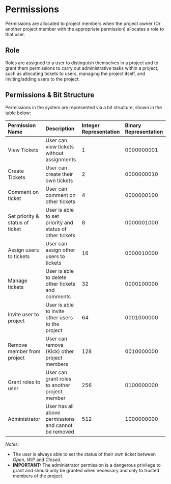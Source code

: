 # Permissions

Permissions are allocated to project members when the project owner (Or another project member with the appropriate permission) allocates a role to that user.

## Role

Roles are assigned to a user to distinguish themselves in a project and to grant them permissions to carry out administrative tasks within a project, such as allocating tickets to users, managing the project itself, and inviting/adding users to the project.

## Permissions & Bit Structure

Permissions in the system are represented via a bit structure, shown in the table below:

| Permission Name                 | Description                                              | Integer Representation | Binary Representation |
| :------------------------------ | :------------------------------------------------------- | :--------------------- | :-------------------- |
| View Tickets                    | User can view tickets without assignments                | 1                      | 0000000001            |
| Create Tickets                  | User can create their own tickets                        | 2                      | 0000000010            |
| Comment on ticket               | User can comment on other tickets                        | 4                      | 0000000100            |
| Set priority & status of ticket | User is able to set priority and status of other tickets | 8                      | 0000001000            |
| Assign users to tickets         | User can assign other users to tickets                   | 16                     | 0000010000            |
| Manage tickets                  | User is able to delete other tickets and comments        | 32                     | 0000100000            |
| Invite user to project          | User is able to invite other users to the project        | 64                     | 0001000000            |
| Remove member from project      | User can remove (Kick) other project members             | 128                    | 0010000000            |
| Grant roles to user             | User can grant roles to another project member           | 256                    | 0100000000            |
| Administrator                   | User has all above permissions and cannot be removed     | 512                    | 1000000000            |

_Notes:_

-   The user is always able to set the status of their own ticket between _Open_, _WiP_ and _Closed_.
-   **IMPORTANT:** The administrator permission is a dangerous privilege to grant and should only be granted when necessary and only to trusted members of the project.
